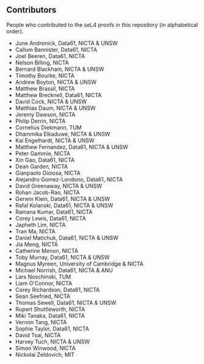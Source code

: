 <!--
     Copyright 2020, Data61, CSIRO (ABN 41 687 119 230)

     SPDX-License-Identifier: BSD-2-Clause
-->

Contributors
------------

People who contributed to the seL4 proofs in this repository (in alphabetical
order).

* June Andronick, Data61, NICTA & UNSW
* Callum Bannister, Data61, NICTA
* Joel Beeren, Data61, NICTA
* Nelson Billing, NICTA
* Bernard Blackham, NICTA & UNSW
* Timothy Bourke, NICTA
* Andrew Boyton, NICTA & UNSW
* Matthew Brassil, NICTA
* Matthew Brecknell, Data61, NICTA
* David Cock, NICTA & UNSW
* Matthias Daum, NICTA & UNSW
* Jeremy Dawson, NICTA
* Philip Derrin, NICTA
* Cornelius Diekmann, TUM
* Dhammika Elkaduwe, NICTA & UNSW
* Kai Engelhardt, NICTA & UNSW
* Matthew Fernandez, Data61, NICTA & UNSW
* Peter Gammie, NICTA
* Xin Gao, Data61, NICTA
* Dean Garden, NICTA
* Gianpaolo Gioiosa, NICTA
* Alejandro Gomez-Londono, Data61, NICTA
* David Greenaway, NICTA & UNSW
* Rohan Jacob-Rao, NICTA
* Gerwin Klein, Data61, NICTA & UNSW
* Rafal Kolanski, Data61, NICTA & UNSW
* Ramana Kumar, Data61, NICTA
* Corey Lewis, Data61, NICTA
* Japheth Lim, NICTA
* Tran Ma, NICTA
* Daniel Matichuk, Data61, NICTA & UNSW
* Jia Meng, NICTA
* Catherine Menon, NICTA
* Toby Murray, Data61, NICTA & UNSW
* Magnus Myreen, University of Cambridge & NICTA
* Michael Norrish, Data61, NICTA & ANU
* Lars Noschinski, TUM
* Liam O'Connor, NICTA
* Corey Richardson, Data61, NICTA
* Sean Seefried, NICTA
* Thomas Sewell, Data61, NICTA & UNSW
* Rupert Shuttleworth, NICTA
* Miki Tanaka, Data61, NICTA
* Vernon Tang, NICTA
* Sophie Taylor, Data61, NICTA
* David Tsai, NICTA
* Harvey Tuch, NICTA & UNSW
* Simon Winwood, NICTA
* Nickolai Zeldovich, MIT

